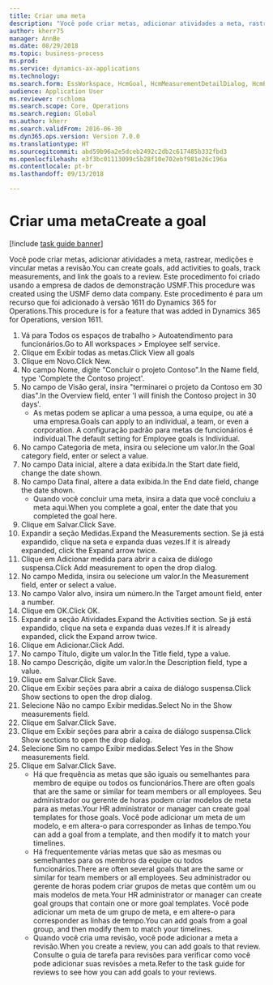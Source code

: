 ```yaml
--- 
title: Criar uma meta
description: "Você pode criar metas, adicionar atividades a meta, rastrear, medições e vincular metas a revisão."
author: kherr75
manager: AnnBe
ms.date: 08/29/2018
ms.topic: business-process
ms.prod: 
ms.service: dynamics-ax-applications
ms.technology: 
ms.search.form: EssWorkspace, HcmGoal, HcmMeasurementDetailDialog, HcmPerfJournalAdd, HcmGoalChangeSettings
audience: Application User
ms.reviewer: rschloma
ms.search.scope: Core, Operations
ms.search.region: Global
ms.author: kherr
ms.search.validFrom: 2016-06-30
ms.dyn365.ops.version: Version 7.0.0
ms.translationtype: HT
ms.sourcegitcommit: abd59b96a2e5dceb2492c2db2c617485b332fbd3
ms.openlocfilehash: e3f3bc01113099c5b28f10e702ebf981e26c196a
ms.contentlocale: pt-br
ms.lasthandoff: 09/13/2018

---
```

# <a name="create-a-goal"></a><span data-ttu-id="7aaca-103">Criar uma meta</span><span class="sxs-lookup"><span data-stu-id="7aaca-103">Create a goal</span></span>

[!include [task guide banner](../../includes/task-guide-banner.md)]

<span data-ttu-id="7aaca-104">Você pode criar metas, adicionar atividades a meta, rastrear, medições e vincular metas a revisão.</span><span class="sxs-lookup"><span data-stu-id="7aaca-104">You can create goals, add activities to goals, track measurements, and link the goals to a review.</span></span> <span data-ttu-id="7aaca-105">Este procedimento foi criado usando a empresa de dados de demonstração USMF.</span><span class="sxs-lookup"><span data-stu-id="7aaca-105">This procedure was created using the USMF demo data company.</span></span> <span data-ttu-id="7aaca-106">Este procedimento é para um recurso que foi adicionado à versão 1611 do Dynamics 365 for Operations.</span><span class="sxs-lookup"><span data-stu-id="7aaca-106">This procedure is for a feature that was added in Dynamics 365 for Operations, version 1611.</span></span>

1. <span data-ttu-id="7aaca-107">Vá para Todos os espaços de trabalho > Autoatendimento para funcionários.</span><span class="sxs-lookup"><span data-stu-id="7aaca-107">Go to All workspaces > Employee self service.</span></span>
2. <span data-ttu-id="7aaca-108">Clique em Exibir todas as metas.</span><span class="sxs-lookup"><span data-stu-id="7aaca-108">Click View all goals</span></span>
3. <span data-ttu-id="7aaca-109">Clique em Novo.</span><span class="sxs-lookup"><span data-stu-id="7aaca-109">Click New.</span></span>
4. <span data-ttu-id="7aaca-110">No campo Nome, digite "Concluir o projeto Contoso".</span><span class="sxs-lookup"><span data-stu-id="7aaca-110">In the Name field, type 'Complete the Contoso project'.</span></span>
5. <span data-ttu-id="7aaca-111">No campo de Visão geral, insira "terminarei o projeto da Contoso em 30 dias".</span><span class="sxs-lookup"><span data-stu-id="7aaca-111">In the Overview field, enter 'I will finish the Contoso project in 30 days'.</span></span>
    * <span data-ttu-id="7aaca-112">As metas podem se aplicar a uma pessoa, a uma equipe, ou até a uma empresa.</span><span class="sxs-lookup"><span data-stu-id="7aaca-112">Goals can apply to an individual, a team, or even a corporation.</span></span> <span data-ttu-id="7aaca-113">A configuração padrão para metas de funcionários é individual.</span><span class="sxs-lookup"><span data-stu-id="7aaca-113">The default setting for Employee goals is Individual.</span></span>  
6. <span data-ttu-id="7aaca-114">No campo Categoria de meta, insira ou selecione um valor.</span><span class="sxs-lookup"><span data-stu-id="7aaca-114">In the Goal category field, enter or select a value.</span></span>
7. <span data-ttu-id="7aaca-115">No campo Data inicial, altere a data exibida.</span><span class="sxs-lookup"><span data-stu-id="7aaca-115">In the Start date field, change the date shown.</span></span>
8. <span data-ttu-id="7aaca-116">No campo Data final, altere a data exibida.</span><span class="sxs-lookup"><span data-stu-id="7aaca-116">In the End date field, change the date shown.</span></span>
    * <span data-ttu-id="7aaca-117">Quando você concluir uma meta, insira a data que você concluiu a meta aqui.</span><span class="sxs-lookup"><span data-stu-id="7aaca-117">When you complete a goal, enter the date that you completed the goal here.</span></span>  
9. <span data-ttu-id="7aaca-118">Clique em Salvar.</span><span class="sxs-lookup"><span data-stu-id="7aaca-118">Click Save.</span></span>
10. <span data-ttu-id="7aaca-119">Expandir a seção Medidas.</span><span class="sxs-lookup"><span data-stu-id="7aaca-119">Expand the Measurements section.</span></span> <span data-ttu-id="7aaca-120">Se já está expandido, clique na seta e expanda duas vezes.</span><span class="sxs-lookup"><span data-stu-id="7aaca-120">If it is already expanded, click the Expand arrow twice.</span></span>
11. <span data-ttu-id="7aaca-121">Clique em Adicionar medida para abrir a caixa de diálogo suspensa.</span><span class="sxs-lookup"><span data-stu-id="7aaca-121">Click Add measurement to open the drop dialog.</span></span>
12. <span data-ttu-id="7aaca-122">No campo Medida, insira ou selecione um valor.</span><span class="sxs-lookup"><span data-stu-id="7aaca-122">In the Measurement field, enter or select a value.</span></span>
13. <span data-ttu-id="7aaca-123">No campo Valor alvo, insira um número.</span><span class="sxs-lookup"><span data-stu-id="7aaca-123">In the Target amount field, enter a number.</span></span>
14. <span data-ttu-id="7aaca-124">Clique em OK.</span><span class="sxs-lookup"><span data-stu-id="7aaca-124">Click OK.</span></span>
15. <span data-ttu-id="7aaca-125">Expandir a seção Atividades.</span><span class="sxs-lookup"><span data-stu-id="7aaca-125">Expand the Activities section.</span></span> <span data-ttu-id="7aaca-126">Se já está expandido, clique na seta e expanda duas vezes.</span><span class="sxs-lookup"><span data-stu-id="7aaca-126">If it is already expanded, click the Expand arrow twice.</span></span>
16. <span data-ttu-id="7aaca-127">Clique em Adicionar.</span><span class="sxs-lookup"><span data-stu-id="7aaca-127">Click Add.</span></span>
17. <span data-ttu-id="7aaca-128">No campo Título, digite um valor.</span><span class="sxs-lookup"><span data-stu-id="7aaca-128">In the Title field, type a value.</span></span>
18. <span data-ttu-id="7aaca-129">No campo Descrição, digite um valor.</span><span class="sxs-lookup"><span data-stu-id="7aaca-129">In the Description field, type a value.</span></span>
19. <span data-ttu-id="7aaca-130">Clique em Salvar.</span><span class="sxs-lookup"><span data-stu-id="7aaca-130">Click Save.</span></span>
20. <span data-ttu-id="7aaca-131">Clique em Exibir seções para abrir a caixa de diálogo suspensa.</span><span class="sxs-lookup"><span data-stu-id="7aaca-131">Click Show sections to open the drop dialog.</span></span>
21. <span data-ttu-id="7aaca-132">Selecione Não no campo Exibir medidas.</span><span class="sxs-lookup"><span data-stu-id="7aaca-132">Select No in the Show measurements field.</span></span>
22. <span data-ttu-id="7aaca-133">Clique em Salvar.</span><span class="sxs-lookup"><span data-stu-id="7aaca-133">Click Save.</span></span>
23. <span data-ttu-id="7aaca-134">Clique em Exibir seções para abrir a caixa de diálogo suspensa.</span><span class="sxs-lookup"><span data-stu-id="7aaca-134">Click Show sections to open the drop dialog.</span></span>
24. <span data-ttu-id="7aaca-135">Selecione Sim no campo Exibir medidas.</span><span class="sxs-lookup"><span data-stu-id="7aaca-135">Select Yes in the Show measurements field.</span></span>
25. <span data-ttu-id="7aaca-136">Clique em Salvar.</span><span class="sxs-lookup"><span data-stu-id="7aaca-136">Click Save.</span></span>
    * <span data-ttu-id="7aaca-137">Há que frequência as metas que são iguais ou semelhantes para membro de equipe ou todos os funcionários.</span><span class="sxs-lookup"><span data-stu-id="7aaca-137">There are often goals that are the same or similar for team members or all employees.</span></span>     <span data-ttu-id="7aaca-138">Seu administrador ou gerente de horas podem criar modelos de meta para as metas.</span><span class="sxs-lookup"><span data-stu-id="7aaca-138">Your HR administrator or manager can create goal templates for those goals.</span></span> <span data-ttu-id="7aaca-139">Você pode adicionar um meta de um modelo, e em altera-o para corresponder as linhas de tempo.</span><span class="sxs-lookup"><span data-stu-id="7aaca-139">You can add a goal from a template, and then modify it to match your timelines.</span></span>  
    * <span data-ttu-id="7aaca-140">Há frequentemente várias metas que são as mesmas ou semelhantes para os membros da equipe ou todos funcionários.</span><span class="sxs-lookup"><span data-stu-id="7aaca-140">There are often several goals that are the same or similar for team members or all employees.</span></span>     <span data-ttu-id="7aaca-141">Seu administrador ou gerente de horas podem criar grupos de metas que contêm um ou mais modelos de meta.</span><span class="sxs-lookup"><span data-stu-id="7aaca-141">Your HR administrator or manager can create goal groups that contain one or more goal templates.</span></span> <span data-ttu-id="7aaca-142">Você pode adicionar um meta de um grupo de meta, e em altere-o para corresponder as linhas de tempo.</span><span class="sxs-lookup"><span data-stu-id="7aaca-142">You can add goals from a goal group, and then modify them to match your timelines.</span></span>  
    * <span data-ttu-id="7aaca-143">Quando você cria uma revisão, você pode adicionar a meta a revisão.</span><span class="sxs-lookup"><span data-stu-id="7aaca-143">When you create a review, you can add goals to that review.</span></span> <span data-ttu-id="7aaca-144">Consulte o guia de tarefa para revisões para verificar como você pode adicionar suas revisões a meta.</span><span class="sxs-lookup"><span data-stu-id="7aaca-144">Refer to the task guide for reviews to see how you can add goals to your reviews.</span></span>  


